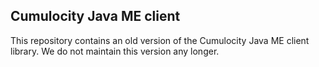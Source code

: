 Cumulocity Java ME client
---------------

This repository contains an old version of the Cumulocity Java ME client library. We do not maintain this version any longer.